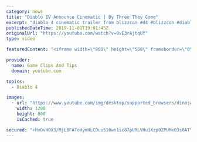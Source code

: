```yaml
---
category: news
title: "Diablo IV Announce Cinematic | By Three They Come"
excerpt: "diablo 4 cinematic trailer from blizzcon #d4 #blizzcon #diablo."
publishedDateTime: 2019-11-01T19:01:45Z
originalUrl: "https://youtube.com/watch?v=0vE3rAjtqUY"
type: video

featuredContent: "<iframe width=\"800\" height=\"500\" frameborder=\"0\" src=\"https://www.youtube.com/embed/0vE3rAjtqUY\" allow=\"accelerometer; autoplay; encrypted-media; gyroscope; picture-in-picture\" allowfullscreen></iframe>"

provider:
  name: Game Clips And Tips
  domain: youtube.com

topics:
  - Diablo 4

images:
  - url: "https://www.youtube.com/img/desktop/supported_browsers/dinosaur.png"
    width: 1200
    height: 800
    isCached: true

secured: "+HvOvHOX3/MjLBFAToHymHLCDuu510wn1ic87pURLVHu1Xzp9ZPUMx03s0ATYgopxY0TinEb4fqHnW7iCa3ycA8b2hVG/HXii//RWsEKNDrin6iNm/42+4JfkLemAoQcRbOsLoA3VnBVcFxjPF7ZVcLaFFHxnJ1rQxpsoUEAwKzfLKWgsyrwins2NvxVnyPeWxMpcfY+gDPdc1Lmb0f8/z4XiZkZ7kCqfVkgSqXh6DFW3AIlCmofnq+c2CF6/03hNuwxHjz7P8aTKr2B8ainlh9WRPQ5PvHqA1zAn4AD+Dkw1EuUmWqMHtyF5QhZQ+FeJuOrotny3CyoRbuMF7kSrjDob5GSnXdNhJUAY/JcPLhCFQKdXhxHfkotay5JDmIaD4d0EI9rsnQvJIZIeKEHpg==;K5QPAkJHujdCzu9ZVb7MOA=="
---
```


